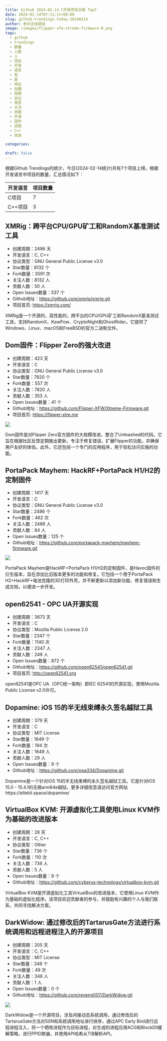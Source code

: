 ```yaml
---
title: Github 2024-02-14 C开源项目日报 Top7
date: 2024-02-14T07:11:11+08:00
slug: github-trendings-today-20240214
author: 老孙正经胡说
image: /images/flipper-xfw-xtreme-firmware-0.png
tags:
  - github
  - trendings
  - 数量
  - 人数
  - 人
  - 项目
  - 开发
  - 语言
  - 和
  - 是
  - 地址
  - 创建
  - 周期
  - 协议
  - 类型
  - 关注
  - 贡献
  - 开源
  - 固件
  - 进程
  - C++
  - 改进

categories:

draft: false
---
```



根据Github Trendings的统计，今日(2024-02-14统计)共有7个项目上榜。根据开发语言中项目的数量，汇总情况如下：

| 开发语言 | 项目数量 |
|  ----  | ----  |
| C项目 | 7 |
| C++项目 | 3 |

## XMRig：跨平台CPU/GPU矿工和RandomX基准测试工具

* 创建周期：2496 天
* 开发语言：C, C++
* 协议类型：GNU General Public License v3.0
* Star数量：8132 个
* Fork数量：3591 次
* 关注人数：8132 人
* 贡献人数：50 人
* Open Issues数量：537 个
* Github地址：https://github.com/xmrig/xmrig.git
* 项目首页: https://xmrig.com/


XMRig是一个开源的，高性能的，跨平台的CPU/GPU矿工和RandomX基准测试工具，支持RandomX、KawPow、CryptoNight和GhostRider。它提供了Windows、Linux、macOS和FreeBSD的官方二进制文件。

## Dom固件：Flipper Zero的强大改进

* 创建周期：423 天
* 开发语言：C
* 协议类型：GNU General Public License v3.0
* Star数量：7820 个
* Fork数量：557 次
* 关注人数：7820 人
* 贡献人数：353 人
* Open Issues数量：41 个
* Github地址：https://github.com/Flipper-XFW/Xtreme-Firmware.git
* 项目首页: https://flipper-xtre.me


![](/images/flipper-xfw-xtreme-firmware-0.png)

Dom固件是对Flipper Zero官方固件的大规模改进，整合了Unleashed的代码。它旨在根据社区反馈定期推出更新，专注于修复错误，扩展Flipper的功能，并确保用户友好的体验。此外，它还包括一个专门的应用程序，用于轻松访问实施的功能。

## PortaPack Mayhem: HackRF+PortaPack H1/H2的定制固件

* 创建周期：1417 天
* 开发语言：C
* 协议类型：GNU General Public License v3.0
* Star数量：2486 个
* Fork数量：462 次
* 关注人数：2486 人
* 贡献人数：84 人
* Open Issues数量：125 个
* Github地址：https://github.com/portapack-mayhem/mayhem-firmware.git


![](/images/portapack-mayhem-mayhem-firmware-0.png)

PortaPack Mayhem是HackRF+PortaPack H1/H2的定制固件，是Havoc固件的衍生版本，旨在添加比旧版本更多的功能和修复。它包括一个用于PortaPack H2+HackRF+电池克隆的3D打印外壳，并不断更新以添加新功能、修复错误和生成文档，以便进一步开发。

## open62541 - OPC UA开源实现

* 创建周期：3673 天
* 开发语言：C
* 协议类型：Mozilla Public License 2.0
* Star数量：2347 个
* Fork数量：1140 次
* 关注人数：2347 人
* 贡献人数：249 人
* Open Issues数量：872 个
* Github地址：https://github.com/open62541/open62541.git
* 项目首页: http://open62541.org


open62541是OPC UA（OPC统一架构）即IEC 62541的开源实现，使用Mozilla Public License v2.0许可。

## Dopamine: iOS 15的半无线束缚永久签名越狱工具

* 创建周期：379 天
* 开发语言：C
* 协议类型：MIT License
* Star数量：1649 个
* Fork数量：194 次
* 关注人数：1649 人
* 贡献人数：29 人
* Open Issues数量：9 个
* Github地址：https://github.com/opa334/Dopamine.git


Dopamine是一个针对iOS 15的半无线束缚的永久签名越狱工具。它是针对iOS 15.0 - 15.4.1的无根arm64e越狱。更多详细信息请访问官方网站https://ellekit.space/dopamine/

## VirtualBox KVM: 开源虚拟化工具使用Linux KVM作为基础的改进版本

* 创建周期：28 天
* 开发语言：C, C++
* 协议类型：Other
* Star数量：736 个
* Fork数量：110 次
* 关注人数：736 人
* 贡献人数：5 人
* Open Issues数量：8 个
* Github地址：https://github.com/cyberus-technology/virtualbox-kvm.git


VirtualBox KVM是开源虚拟化工具VirtualBox的改进版本，它使用Linux KVM作为基础的虚拟化程序。该项目欢迎贡献者的参与，并鼓励有兴趣的个人与我们联系，共同寻找解决方案。

## DarkWidow: 通过修改后的TartarusGate方法进行系统调用和远程进程注入的开源项目

* 创建周期：205 天
* 开发语言：C, C++
* 协议类型：MIT License
* Star数量：346 个
* Fork数量：49 次
* 关注人数：346 人
* 贡献人数：1 人
* Open Issues数量：0 个
* Github地址：https://github.com/reveng007/DarkWidow.git


![](/images/reveng007-darkwidow-0.png)

DarkWidow是一个开源项目，涉及间接动态系统调用，通过修改后的TartarusGate方法对SSN和系统调用地址进行排序，通过APC Early Bird进行远程进程注入，将一个牺牲进程作为目标进程，对生成的进程应用ACG和BlockDll缓解策略，进行PPID欺骗，并使用API哈希从TIB解析API。

